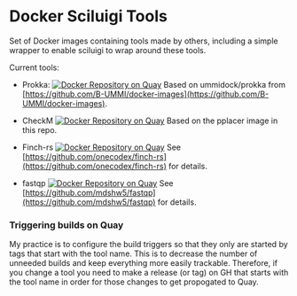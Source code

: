 # Docker Sciluigi Tools

Set of Docker images containing tools made by others, including a simple wrapper to enable sciluigi to wrap around these tools.

Current tools:

  * Prokka: [![Docker Repository on Quay](https://quay.io/repository/fhcrc-microbiome/prokka/status "Docker Repository on Quay")](https://quay.io/repository/fhcrc-microbiome/prokka) Based on ummidock/prokka from [https://github.com/B-UMMI/docker-images](https://github.com/B-UMMI/docker-images).

  * CheckM [![Docker Repository on Quay](https://quay.io/repository/fhcrc-microbiome/checkm/status "Docker Repository on Quay")](https://quay.io/repository/fhcrc-microbiome/checkm) Based on the pplacer image in this repo.

  * Finch-rs [![Docker Repository on Quay](https://quay.io/repository/fhcrc-microbiome/finch-rs/status "Docker Repository on Quay")](https://quay.io/repository/fhcrc-microbiome/finch-rs) See [https://github.com/onecodex/finch-rs](https://github.com/onecodex/finch-rs) for details.

  * fastqp [![Docker Repository on Quay](https://quay.io/repository/fhcrc-microbiome/fastqp/status "Docker Repository on Quay")](https://quay.io/repository/fhcrc-microbiome/fastqp) See [https://github.com/mdshw5/fastqp](https://github.com/mdshw5/fastqp) for details.


### Triggering builds on Quay

My practice is to configure the build triggers so that they only are started by tags that start with the tool name. This is to decrease the number of unneeded builds and keep everything more easily trackable. Therefore, if you change a tool you need to make a release (or tag) on GH that starts with the tool name in order for those changes to get propogated to Quay.
